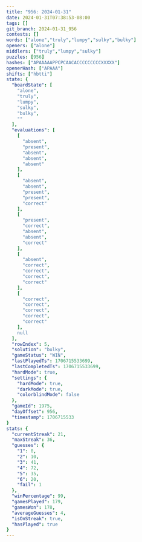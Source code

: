```yaml
---
title: "956: 2024-01-31"
date: 2024-01-31T07:38:53-08:00
tags: []
git_branch: 2024-01-31_956
contests: []
words: ["alone","truly","lumpy","sulky","bulky"]
openers: ["alone"]
middlers: ["truly","lumpy","sulky"]
puzzles: [956]
hashes: ["APAAAAAPPCPCAACACCCCCCCCCXXXXX"]
openerHash: ["APAAA"]
shifts: ["hbtti"]
state: {
  "boardState": [
    "alone",
    "truly",
    "lumpy",
    "sulky",
    "bulky",
    ""
  ],
  "evaluations": [
    [
      "absent",
      "present",
      "absent",
      "absent",
      "absent"
    ],
    [
      "absent",
      "absent",
      "present",
      "present",
      "correct"
    ],
    [
      "present",
      "correct",
      "absent",
      "absent",
      "correct"
    ],
    [
      "absent",
      "correct",
      "correct",
      "correct",
      "correct"
    ],
    [
      "correct",
      "correct",
      "correct",
      "correct",
      "correct"
    ],
    null
  ],
  "rowIndex": 5,
  "solution": "bulky",
  "gameStatus": "WIN",
  "lastPlayedTs": 1706715533699,
  "lastCompletedTs": 1706715533699,
  "hardMode": true,
  "settings": {
    "hardMode": true,
    "darkMode": true,
    "colorblindMode": false
  },
  "gameId": 1975,
  "dayOffset": 956,
  "timestamp": 1706715533
}
stats: {
  "currentStreak": 21,
  "maxStreak": 36,
  "guesses": {
    "1": 0,
    "2": 10,
    "3": 41,
    "4": 72,
    "5": 35,
    "6": 20,
    "fail": 1
  },
  "winPercentage": 99,
  "gamesPlayed": 179,
  "gamesWon": 178,
  "averageGuesses": 4,
  "isOnStreak": true,
  "hasPlayed": true
}
---
```

<!-- more -->
